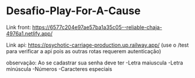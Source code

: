 # Desafio-Play-For-A-Cause

Link front: https://6577c204e97ae57ba1a35c05--reliable-chaja-4976a1.netlify.app/

Link api: https://psychotic-carriage-production.up.railway.app/  (use o /test para verificar a api pois as outras rotas requerem autenticação)

observação:
Ao se cadastrar sua senha deve ter
-Letra maiuscula
-Letra minúscula 
-Números 
-Caracteres especiais 
